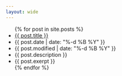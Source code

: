 ```yaml
---
layout: wide
---
```



<ul>
    {% for post in site.posts %}
        <li class="row">
            <a href="{{ post.permalink }}" title="{{ post.description }}">{{ post.title }}</a>
        </li>
        <li class="row">
            <span>{{ post.date | date: "%-d %B %Y" }}</span>
        </li>
        <li class="row">
            <span>{{ post.modified | date: "%-d %B %Y" }}</span>
        </li>
        <li class="row">
            <span>{{ post.description }}</span>
        </li>
        <li class="row">
            <span>{{ post.exerpt }}</span>
        </li>
    {% endfor %}
</ul>


